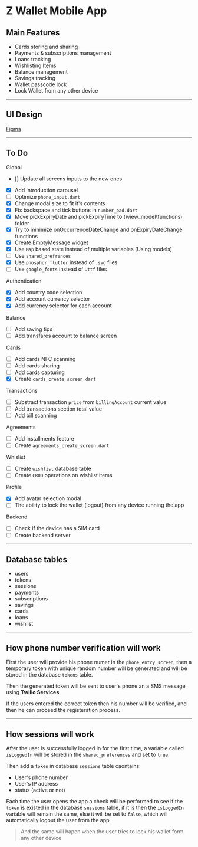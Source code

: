 # Z Wallet Mobile App

## Main Features

- Cards storing and sharing
- Payments & subscriptions management
- Loans tracking
- Wishlisting Items
- Balance management
- Savings tracking
- Wallet passcode lock
- Lock Wallet from any other device

---

## UI Design

[Figma](https://www.figma.com/file/5TygTQMxiBAP6LeRMjV17l/Z-Wallet?node-id=255%3A541&t=yPDNGNOLytWVXX8e-1)

---

## To Do

Global

- [] Update all screens inputs to the new ones
- [x] Add introduction carousel
- [ ] Optimize `phone_input.dart`
- [x] Change modal size to fit it's contents
- [x] Fix backspace and tick buttons in `number_pad.dart`
- [x] Move pickExpiryDate and pickExpiryTime to (\view_model\functions) folder
- [x] Try to minimize onOccurrenceDateChange and onExpiryDateChange functions
- [x] Create EmptyMessage widget
- [x] Use `Map` based state instead of multiple variables (Using models)
- [ ] Use `shared_prefrences`
- [x] Use `phosphor_flutter` instead of `.svg` files
- [ ] Use `google_fonts` instead of `.ttf` files

Authentication

- [x] Add country code selection
- [x] Add account currency selector
- [x] Add currency selector for each account

Balance

- [ ] Add saving tips
- [ ] Add transfares account to balance screen

Cards

- [ ] Add cards NFC scanning
- [ ] Add cards sharing
- [ ] Add cards capturing
- [x] Create `cards_create_screen.dart`

Transactions

- [ ] Substract transaction `price` from `billingAccount` current value
- [ ] Add transactions section total value
- [ ] Add bill scanning

Agreements

- [ ] Add installments feature
- [ ] Create `agreements_create_screen.dart`

Whislist

- [ ] Create `wishlist` database table
- [ ] Create `CRUD` operations on wishlist items

Profile

- [x] Add avatar selection modal
- [ ] The ability to lock the wallet (logout) from any device running the app

Backend

- [ ] Check if the device has a SIM card
- [ ] Create backend server

---

## Database tables

- users
- tokens
- sessions
- payments
- subscriptions
- savings
- cards
- loans
- wishlist

---

## How phone number verification will work

First the user will provide his phone numer in the `phone_entry_screen`, then a temporary token with unique random number will be generated and will be stored in the database `tokens` table.

Then the generated token will be sent to user's phone an a SMS message using **Twilio Services**.

If the users entered the correct token then his number will be verified, and then he can proceed the registeration process.

---

## How sessions will work

After the user is successfully logged in for the first time, a variable called `isLoggedIn` will be stored in the `shared_preferences` and set to `true`.

Then add a `token` in database `sessions` table caontains:

- User's phone number
- User's IP address
- status (active or not)

Each time the user opens the app a check will be performed to see if the `token` is existed in the database `sessions` table, if it is then the `isLoggedIn` variable will remain the same, else it will be set to `false`, which will automatically logout the user from the app

> And the same will hapen when the user tries to lock his wallet form any other device
